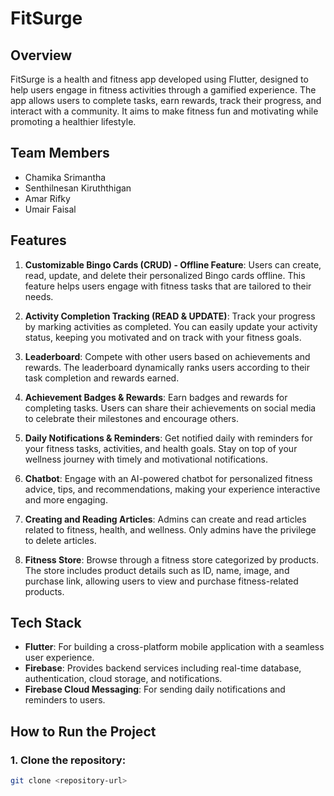# FitSurge

## Overview
FitSurge is a health and fitness app developed using Flutter, designed to help users engage in fitness activities through a gamified experience. The app allows users to complete tasks, earn rewards, track their progress, and interact with a community. It aims to make fitness fun and motivating while promoting a healthier lifestyle.

## Team Members
- Chamika Srimantha
- Senthilnesan Kiruththigan
- Amar Rifky
- Umair Faisal

## Features
1. **Customizable Bingo Cards (CRUD) - Offline Feature**:
   Users can create, read, update, and delete their personalized Bingo cards offline. This feature helps users engage with fitness tasks that are tailored to their needs.

2. **Activity Completion Tracking (READ & UPDATE)**:
   Track your progress by marking activities as completed. You can easily update your activity status, keeping you motivated and on track with your fitness goals.

3. **Leaderboard**:
   Compete with other users based on achievements and rewards. The leaderboard dynamically ranks users according to their task completion and rewards earned.

4. **Achievement Badges & Rewards**:
   Earn badges and rewards for completing tasks. Users can share their achievements on social media to celebrate their milestones and encourage others.

5. **Daily Notifications & Reminders**:
   Get notified daily with reminders for your fitness tasks, activities, and health goals. Stay on top of your wellness journey with timely and motivational notifications.

6. **Chatbot**:
   Engage with an AI-powered chatbot for personalized fitness advice, tips, and recommendations, making your experience interactive and more engaging.

7. **Creating and Reading Articles**:
   Admins can create and read articles related to fitness, health, and wellness. Only admins have the privilege to delete articles.

8. **Fitness Store**:
   Browse through a fitness store categorized by products. The store includes product details such as ID, name, image, and purchase link, allowing users to view and purchase fitness-related products.

## Tech Stack
- **Flutter**: For building a cross-platform mobile application with a seamless user experience.
- **Firebase**: Provides backend services including real-time database, authentication, cloud storage, and notifications.
- **Firebase Cloud Messaging**: For sending daily notifications and reminders to users.

## How to Run the Project

### 1. Clone the repository:
```bash
git clone <repository-url>

